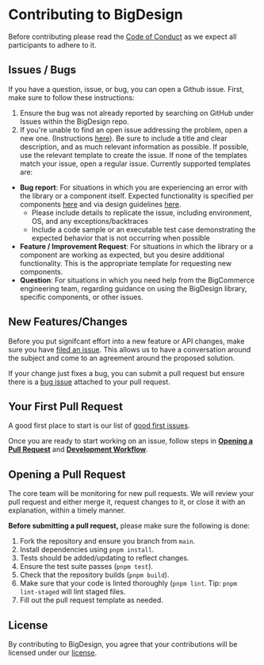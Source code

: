 # Contributing to BigDesign

Before contributing please read the [Code of Conduct](https://github.com/bigcommerce/big-design/blob/main/CODE_OF_CONDUCT.md) as we expect all participants to adhere to it.

## Issues / Bugs

If you have a question, issue, or bug, you can open a Github issue. First, make sure to follow these instructions:

1. Ensure the bug was not already reported by searching on GitHub under Issues within the BigDesign repo.
2. If you're unable to find an open issue addressing the problem, open a new one. (Instructions [here](https://help.github.com/en/articles/creating-an-issue)). Be sure to include a title and clear description, and as much relevant information as possible. If possible, use the relevant template to create the issue. If none of the templates match your issue, open a regular issue. Currently supported templates are:
* **Bug report**: For situations in which you are experiencing an error with the library or a component itself. Expected functionality is specified per components [here](developer.bigcommerce.com/big-design/) and via design guidelines [here](https://design.bigcommerce.com/bigdesign).
	* Please include details to replicate the issue, including environment, OS, and any exceptions/backtraces
	* Include a code sample or an executable test case demonstrating the expected behavior that is not occurring when possible
* **Feature / Improvement Request**: For situations in which the library or a component are working as expected, but you desire additional functionality. This is the appropriate template for requesting new components.
* **Question**: For situations in which you need help from the BigCommerce engineering team, regarding guidance on using the BigDesign library, specific components, or other issues.

## New Features/Changes

Before you put signifcant effort into a new feature or API changes, make sure you have [filed an issue](https://github.com/bigcommerce/big-design/issues/new?assignees=&labels=&template=feature---improvement-request.md&title=). This allows us to have a conversation around the subject and come to an agreement around the proposed solution.

If your change just fixes a bug, you can submit a pull request but ensure there is a [bug issue](https://github.com/bigcommerce/big-design/issues/new?assignees=&labels=&template=bug_report.md&title=) attached to your pull request.

## Your First Pull Request

A good first place to start is our list of [good first issues](https://github.com/bigcommerce/big-design/issues?q=is%3Aopen+is%3Aissue+label%3A%22good+first+issue%22).

Once you are ready to start working on an issue, follow steps in **[Opening a Pull Request](#opening-a-pull-request)** and **[Development Workflow](https://github.com/bigcommerce/big-design/blob/main/README.md#development)**.

## Opening a Pull Request

The core team will be monitoring for new pull requests. We will review your pull request and either merge it, request changes to it, or close it with an explanation, within a timely manner.

**Before submitting a pull request,** please make sure the following is done:
1. Fork the repository and ensure you branch from `main`.
2. Install dependencies using `pnpm install`.
3. Tests should be added/updating to reflect changes.
4. Ensure the test suite passes (`pnpm test`).
5. Check that the repository builds (`pnpm build`).
6. Make sure that your code is linted thoroughly (`pnpm lint`. Tip: `pnpm lint-staged` will lint staged files.
7. Fill out the pull request template as needed.

## License

By contributing to BigDesign, you agree that your contributions will be licensed under our [license](https://github.com/bigcommerce/big-design/blob/main/LICENSE.md).
